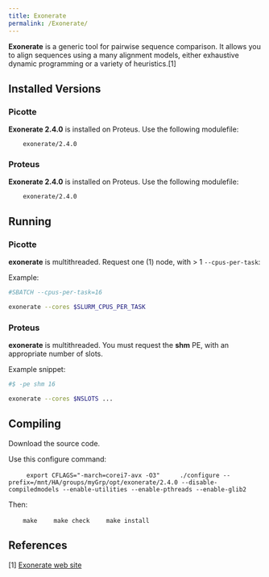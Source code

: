 ```yaml
---
title: Exonerate
permalink: /Exonerate/
---
```


**Exonerate** is a generic tool for pairwise sequence comparison. It
allows you to align sequences using a many alignment models, either
exhaustive dynamic programming or a variety of heuristics.[1]

Installed Versions
------------------

### Picotte

**Exonerate 2.4.0** is installed on Proteus. Use the following
modulefile:

`    exonerate/2.4.0`

### Proteus

**Exonerate 2.4.0** is installed on Proteus. Use the following
modulefile:

`    exonerate/2.4.0`

Running
-------

### Picotte

**exonerate** is multithreaded. Request one (1) node, with &gt; 1
`--cpus-per-task`:

Example:

``` bash
#SBATCH --cpus-per-task=16

exonerate --cores $SLURM_CPUS_PER_TASK
```

### Proteus

**exonerate** is multithreaded. You must request the **shm** PE, with an
appropriate number of slots.

Example snippet:

``` bash
#$ -pe shm 16

exonerate --cores $NSLOTS ...
```

Compiling
---------

Download the source code.

Use this configure command:

`     export CFLAGS="-march=corei7-avx -O3"`
`     ./configure --prefix=/mnt/HA/groups/myGrp/opt/exonerate/2.4.0 --disable-compiledmodels --enable-utilities --enable-pthreads --enable-glib2 `

Then:

`    make`
`    make check`
`    make install`

References
----------

<references/>

[1] [Exonerate web site](https://www.ebi.ac.uk/about/vertebrate-genomics/software/exonerate)
